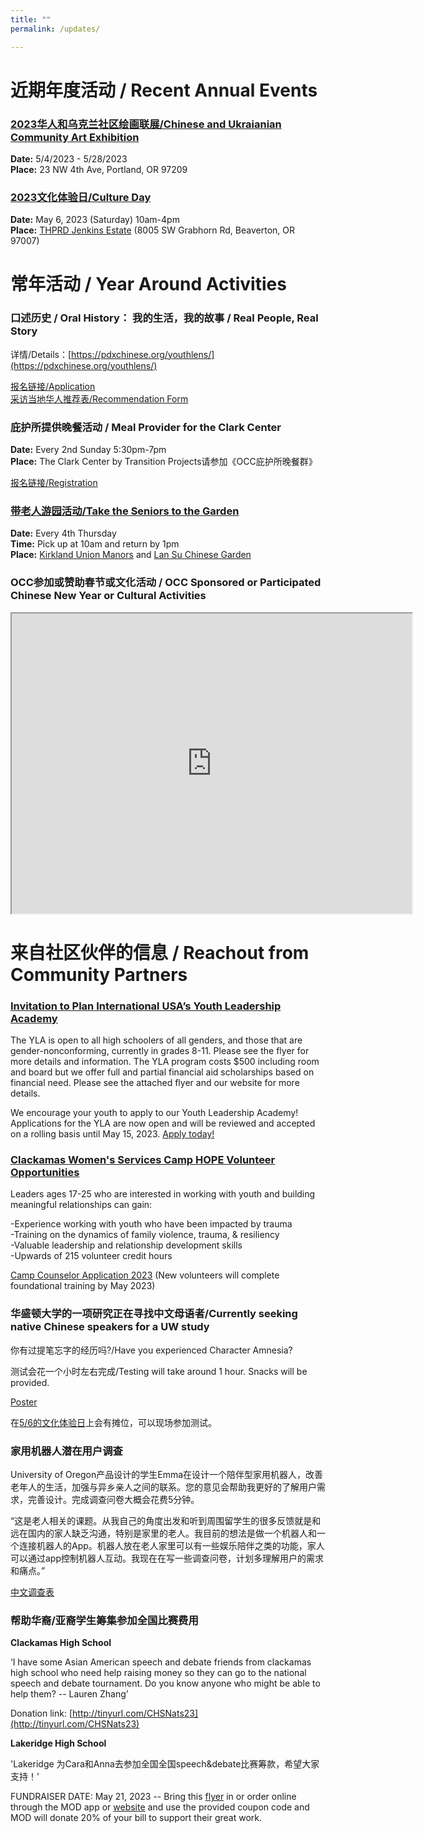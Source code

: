 ```yaml
---
title: ""
permalink: /updates/

---
```


# 近期年度活动 / Recent Annual Events

### [2023华人和乌克兰社区绘画联展/Chinese and Ukraianian Community Art Exhibition](https://pdxchinese.org/artexhibit/)

**Date:** 5/4/2023 - 5/28/2023  
**Place:** 23 NW 4th Ave, Portland, OR 97209  

### [2023文化体验日/Culture Day](https://pdxchinese.org/cultureday/)

**Date:** May 6, 2023 (Saturday) 10am-4pm  
**Place:** [THPRD Jenkins Estate](https://www.thprd.org/facilities/historic/jenkins-estate) (8005 SW Grabhorn Rd, Beaverton, OR 97007)  

# 常年活动 / Year Around Activities

### 口述历史 / Oral History： 我的生活，我的故事 / Real People, Real Story

详情/Details：[https://pdxchinese.org/youthlens/](https://pdxchinese.org/youthlens/)

[报名链接/Application](https://docs.google.com/forms/d/e/1FAIpQLScK3ahKKd_XjBtZNlOqSQhaRgjLDolodXpg9dIBx3lLu3mbWg/viewform?usp=sf_link)  
[采访当地华人推荐表/Recommendation Form](https://docs.google.com/forms/d/e/1FAIpQLSconI7lF4QMz0Wvl34UQhkkMm9pq6PuIGGvP7Ek3Ie8dzvU9A/viewform?usp=sf_link)  

### 庇护所提供晚餐活动 / Meal Provider for the Clark Center

**Date:** Every 2nd Sunday 5:30pm-7pm  
**Place:** The Clark Center by Transition Projects请参加《OCC庇护所晚餐群》  

[报名链接/Registration](https://signup.com/client/invitation2/secure/114701245205736806/false#/invitation)

### [带老人游园活动/Take the Seniors to the Garden](https://pdxchinese.org/ridewseniors/)

**Date:** Every 4th Thursday  
**Time:** Pick up at 10am and return by 1pm  
**Place:** [Kirkland Union Manors](https://theunionmanors.org/kirkland-union-manors/) and [Lan Su Chinese Garden](https://lansugarden.org/)  

### OCC参加或赞助春节或文化活动 / OCC Sponsored or Participated Chinese New Year or Cultural Activities

<iframe src="https://www.google.com/maps/d/u/0/embed?mid=1CeLwb-03MNEFwnPaZlm6LAqtMeFgwOI&ehbc=2E312F" width="640" height="480"></iframe>

# 来自社区伙伴的信息 / Reachout from Community Partners

### [Invitation to Plan International USA’s Youth Leadership Academy](/assets/images/activities/pdf/YLA-RecruitmentFlyer2023.pdf)

The YLA is open to all high schoolers of all genders, and those that are gender-nonconforming, currently in grades 8-11. Please see the flyer for more details and information. The YLA program costs $500 including room and board but we offer full and partial financial aid scholarships based on financial need. Please see the attached flyer and our website for more details.

We encourage your youth to apply to our Youth Leadership Academy! Applications for the YLA are now open and will be reviewed and accepted on a rolling basis until May 15, 2023.
[Apply today!](https://www.planusa.org/youth-agency/youth-leadership-academy/youth-leadership-academy-application/#2cb24ed1_1615820334)

### [Clackamas Women's Services Camp HOPE Volunteer Opportunities](https://www.cwsor.org/camp-hope/)

Leaders ages 17-25 who are interested in working with youth and building meaningful relationships can gain:

-Experience working with youth who have been impacted by trauma  
-Training on the dynamics of family violence, trauma, & resiliency  
-Valuable leadership and relationship development skills  
-Upwards of 215 volunteer credit hours  

[Camp Counselor Application 2023](https://docs.google.com/forms/d/1Kf_LSB3H3NmJMoVhYHo3U9d5FNv05KgkA5jn-EAODPQ/viewform?edit_requested=true) (New volunteers will complete foundational training by May 2023)

### 华盛顿大学的一项研究正在寻找中文母语者/Currently seeking native Chinese speakers for a UW study

你有过提笔忘字的经历吗?/Have you experienced Character Amnesia?

测试会花⼀个⼩时左右完成/Testing will take around 1 hour. Snacks will be provided.

[Poster](/assets/images/activities/pdf/Character_Amnesia_Study.pdf)

在[5/6的文化体验日](https://pdxchinese.org/cultureday/)上会有摊位，可以现场参加测试。

### 家用机器人潜在用户调查

University of Oregon产品设计的学生Emma在设计一个陪伴型家用机器人，改善老年人的生活，加强与异乡亲人之间的联系。您的意见会帮助我更好的了解用户需求，完善设计。完成调查问卷大概会花费5分钟。

“这是老人相关的课题。从我自己的角度出发和听到周围留学生的很多反馈就是和远在国内的家人缺乏沟通，特别是家里的老人。我目前的想法是做一个机器人和一个连接机器人的App。机器人放在老人家里可以有一些娱乐陪伴之类的功能，家人可以通过app控制机器人互动。我现在在写一些调查问卷，计划多理解用户的需求和痛点。”

[中文调查表](https://forms.gle/PYNMQFwjJgpYcGnY7)

### 帮助华裔/亚裔学生筹集参加全国比赛费用

**Clackamas High School**

 ‘I have some Asian American speech and debate friends from clackamas high school who need help raising money so they can go to the national speech and debate tournament. Do you know anyone who might be able to help them? -- Lauren Zhang’

 Donation link: [http://tinyurl.com/CHSNats23](http://tinyurl.com/CHSNats23)

**Lakeridge High School**

 'Lakeridge 为Cara和Anna去参加全国全国speech&debate比赛筹款，希望大家支持！'

FUNDRAISER DATE: May 21, 2023 -- Bring this [flyer](/assets/images/activities/pdf/lakeridgesd.pdf) in or order online through the MOD app or [website](https://modpizza.com/) and use the provided coupon code and MOD will donate 20% of your bill to support their great work.
